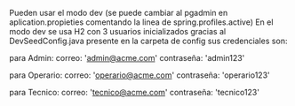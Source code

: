 Pueden usar el modo dev (se puede cambiar al pgadmin en aplication.propieties comentando la linea de spring.profiles.active)
En el modo dev se usa H2 con 3 usuarios inicializados gracias al DevSeedConfig.java presente en la carpeta de config
sus credenciales son:

para Admin:
correo: 'admin@acme.com'
contraseña: 'admin123'

para Operario:
correo: 'operario@acme.com'
contraseña: 'operario123'

para Tecnico:
correo: 'tecnico@acme.com'
contraseña: 'tecnico123'